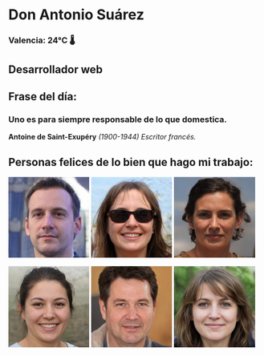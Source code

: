 # Don Antonio Suárez
### Valencia:  24°C 🌡️
## Desarrollador web
## Frase del día:
<!-- START QUOTE -->
### Uno es para siempre responsable de lo que domestica.
**Antoine de Saint-Exupéry** *(1900-1944) Escritor francés.*
<!-- END QUOTE -->






## Personas felices de lo bien que hago mi trabajo:

<p float="left">
  <img src="src/image_0.png" width="32%" />
  <img src="src/image_1.png" width="32%" /> 
  <img src="src/image_2.png" width="32%" />
</p>
<p float="left">
  <img src="src/image_3.png" width="32%" />
  <img src="src/image_4.png" width="32%" /> 
  <img src="src/image_5.png" width="32%" />
</p>